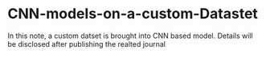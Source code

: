 # CNN-models-on-a-custom-Datastet
In this note, a custom datset is brought into CNN based model. Details will be disclosed after publishing the realted journal
